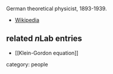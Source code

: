 German theoretical physicist, 1893-1939.

* [Wikipedia](http://en.wikipedia.org/wiki/Walter_Gordon_%28physicist%29)

## related $n$Lab entries

* [[Klein-Gordon equation]]

category: people